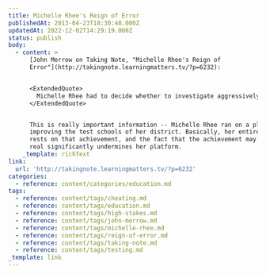 ```yaml
---
title: Michelle Rhee's Reign of Error
publishedAt: 2013-04-23T18:30:48.000Z
updatedAt: 2022-12-02T14:29:19.000Z
status: publish
body:
  - content: >
      [John Merrow on Taking Note, "Michelle Rhee's Reign of
      Error"](http://takingnote.learningmatters.tv/?p=6232):


      <ExtendedQuote>
        Michelle Rhee had to decide whether to investigate aggressively or not. She had publicly promised to make all decisions "in the best interests of children," and a full-scale investigation would seem to keep that pledge. If cheating were proved, she could fire the offenders and see that students with false scores received the remedial attention they needed. Failing to investigate might be interpreted as a betrayal of children's interests--if it ever became public knowledge.
      </ExtendedQuote>


      This is really important information -- Michelle Rhee ran on a platform of
      improving the test schools of her district. Basically, her entire career
      rests on that achievement, and the fact that the achievement may not be
      real significantly undermines her platform.
    _template: richText
link:
  url: 'http://takingnote.learningmatters.tv/?p=6232'
categories:
  - reference: content/categories/education.md
tags:
  - reference: content/tags/cheating.md
  - reference: content/tags/education.md
  - reference: content/tags/high-stakes.md
  - reference: content/tags/john-merrow.md
  - reference: content/tags/michelle-rhee.md
  - reference: content/tags/reign-of-error.md
  - reference: content/tags/taking-note.md
  - reference: content/tags/testing.md
_template: link
---
```



